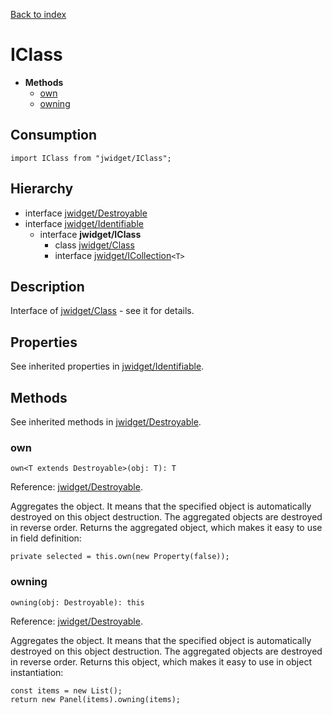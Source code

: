 [Back to index](../README.md)

# IClass

* **Methods**
	* [own](#own)
	* [owning](#owning)

## Consumption

	import IClass from "jwidget/IClass";

## Hierarchy

* interface [jwidget/Destroyable](Destroyable.md)
* interface [jwidget/Identifiable](Identifiable.md)
	* interface **jwidget/IClass**
		* class [jwidget/Class](Class.md)
		* interface [jwidget/ICollection](ICollection.md)`<T>`

## Description

Interface of [jwidget/Class](Class.md) - see it for details.

## Properties

See inherited properties in [jwidget/Identifiable](Identifiable.md).

## Methods

See inherited methods in [jwidget/Destroyable](Destroyable.md).

### own

	own<T extends Destroyable>(obj: T): T

Reference: [jwidget/Destroyable](Destroyable.md).

Aggregates the object. It means that the specified object is automatically destroyed
on this object destruction. The aggregated objects are destroyed in reverse order.
Returns the aggregated object, which makes it easy to use in field definition:

	private selected = this.own(new Property(false));

### owning

	owning(obj: Destroyable): this

Reference: [jwidget/Destroyable](Destroyable.md).

Aggregates the object. It means that the specified object is automatically destroyed
on this object destruction. The aggregated objects are destroyed in reverse order.
Returns this object, which makes it easy to use in object instantiation:

	const items = new List();
	return new Panel(items).owning(items);
